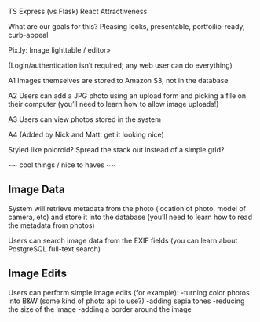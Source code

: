 TS
Express (vs Flask)
React
Attractiveness

What are our goals for this? 
Pleasing looks, presentable, portfoilio-ready, curb-appeal 


Pix.ly: Image lighttable / editor»

(Login/authentication isn’t required; any web user can do everything)

A1 Images themselves are stored to Amazon S3, not in the database

A2 Users can add a JPG photo using an upload form and picking a file on their computer (you’ll need to learn how to allow image uploads!)

A3 Users can view photos stored in the system

A4 (Added by Nick and Matt: get it looking nice)

Styled like poloroid?
Spread the stack out instead of a simple grid?


~~ cool things / nice to haves ~~

## Image Data
System will retrieve metadata from the photo (location of photo, model of camera, etc) and store it into the database (you’ll need to learn how to read the metadata from photos)

Users can search image data from the EXIF fields (you can learn about PostgreSQL full-text search)


## Image Edits

Users can perform simple image edits (for example):
-turning color photos into B&W   (some kind of photo api to use?)
-adding sepia tones
-reducing the size of the image
-adding a border around the image